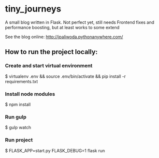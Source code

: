 # tiny_journeys
A small blog written in Flask. Not perfect yet, still needs Frontend fixes and performance boosting, but at least works to some extend

See the blog online: http://jpaliwoda.pythonanywhere.com/

## How to run the project locally:
### Create and start virtual environment
$ virtualenv .env && source .env/bin/activate && pip install -r requirements.txt

### Install node modules
$ npm install

### Run gulp
$ gulp watch

### Run project
$ FLASK_APP=start.py FLASK_DEBUG=1 flask run
